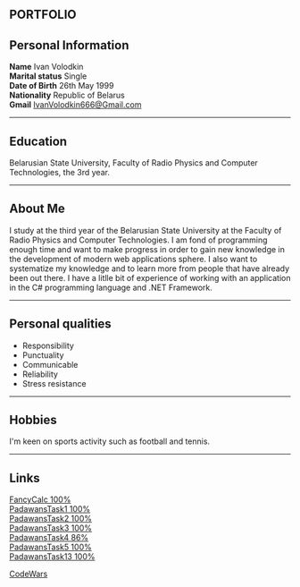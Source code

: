 ## **PORTFOLIO**
## Personal Information
**Name**                   Ivan Volodkin<br>
**Marital status**                        Single<br>
**Date of Birth**                        26th May 1999<br>
**Nationality**				  Republic of Belarus<br>
**Gmail**                       IvanVolodkin666@Gmail.com

***

## Education
Belarusian State University, Faculty of Radio Physics and Computer Technologies, the 3rd year.



***

## About Me
I study at the third year of the Belarusian State University at the Faculty of Radio Physics and Computer Technologies.
I am fond of programming enough time and want to make progress in order to gain new knowledge in the development of modern web applications sphere. I also want to systematize my knowledge and to learn more from people that have already been out there. I have a litlle bit of experience of working with an application in the C# programming language and .NET Framework.

***



## Personal qualities

- Responsibility<br>
- Punctuality<br>
- Communicable<br>
- Reliability<br>
- Stress resistance<br>


***


## Hobbies
I'm keen on sports activity such as football and tennis.   

***

## Links
[FancyCalc 100%](https://github.com/ivanVolodkin/FancyCalc)<br>
[PadawansTask1 100%](https://github.com/ivanVolodkin/PadawansTask1)<br>
[PadawansTask2 100%](https://github.com/ivanVolodkin/PadawansTask2)<br>
[PadawansTask3 100%](https://github.com/ivanVolodkin/PadawansTask3)<br>
[PadawansTask4 86%](https://github.com/ivanVolodkin/PadawansTask4)<br>
[PadawansTask5 100%](https://github.com/ivanVolodkin/PadawansTask5)<br>
[PadawansTask13 100%](https://github.com/padawanstask/PadawansTask13)<br>

[CodeWars](https://www.codewars.com/users/ivanVolodkin/)



